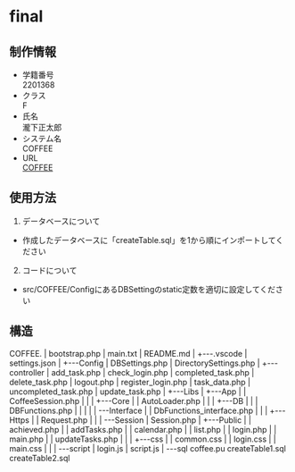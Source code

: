 
# final

## 制作情報

 - 学籍番号<br>
 2201368
 - クラス<br>
 F
 - 氏名<br>
 瀧下正太郎
 - システム名<br>
  COFFEE
 - URL<br>
  [COFFEE](https://aso2201368.zombie.jp/COFFEE/)

## 使用方法

1. データベースについて

 - 作成したデータベースに「createTable.sql」を1から順にインポートしてください

2. コードについて

 - src/COFFEE/ConfigにあるDBSettingのstatic定数を適切に設定してください


## 構造


COFFEE.
|   bootstrap.php
|   main.txt
|   README.md
|
+---.vscode
|       settings.json
|
+---Config
|       DBSettings.php
|       DirectorySettings.php
|
+---controller
|       add_task.php
|       check_login.php
|       completed_task.php
|       delete_task.php
|       logout.php
|       register_login.php
|       task_data.php
|       uncompleted_task.php
|       update_task.php
|
+---Libs
|   +---App
|   |       CoffeeSession.php
|   |
|   +---Core
|   |       AutoLoader.php
|   |
|   +---DB
|   |   |   DBFunctions.php
|   |   |
|   |   \---Interface
|   |           DbFunctions_interface.php
|   |
|   +---Https
|   |       Request.php
|   |
|   \---Session
|           Session.php
|
+---Public
|   |   achieved.php
|   |   addTasks.php
|   |   calendar.php
|   |   list.php
|   |   login.php
|   |   main.php
|   |   updateTasks.php
|   |
|   +---css
|   |       common.css
|   |       login.css
|   |       main.css
|   |
|   \---script
|           login.js
|           script.js
|
\---sql
        coffee.pu
        createTable1.sql
        createTable2.sql

